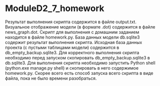 # ModuleD2_7_homework
Результат выполнения скрипта содержится в файле output.txt. 
Визуальное отображение модели (в формате .dot) содержится в файле news_graph.dot. 
Скрипт для выполнения с домашним заданием находится в файле homework.py. 
База данных модели db.sqlite3 содержит результат выполнения скрипта. 
Исходная база данных проекта (с пустыми таблицами модели) содержится в db_empty_backup.sqlite3. 
Для корректного выполнения скрипта необходимо перед запуском скопировать db_empty_backup.sqlite3 в db.sqlite3.
Для выполнения скрипта необходимо запустить Python shell (python.exe manage.py shell) и скопировать в него
содержимое homework.py. Скорее всего есть способ запуска всего скрипта в виде файла, пока не было времени разобраться. 
